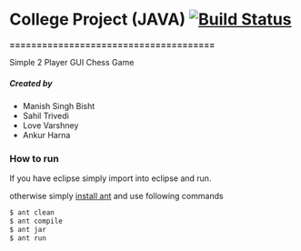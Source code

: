 # College Project (JAVA) [![Build Status](https://travis-ci.org/manish05/2PChess.svg)](https://travis-ci.org/manish05/2PChess)
**======================================**

Simple 2 Player GUI Chess Game

##### Created by 
- Manish Singh Bisht
- Sahil Trivedi
- Love Varshney
- Ankur Harna

### How to run

If you have eclipse simply import into eclipse and run.

otherwise simply [install ant](http://ant.apache.org/manual/install.html) and use following commands 
```sh
$ ant clean
$ ant compile
$ ant jar 
$ ant run
```
